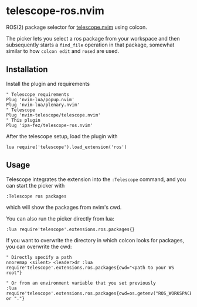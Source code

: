 # telescope-ros.nvim

ROS(2) package selector for [telescope.nvim](https://github.com/nvim-telescope/telescope.nvim) using colcon.

The picker lets you select a ros package from your workspace and then subsequently starts a `find_file` operation in that package, somewhat similar to how `colcon edit` and `rosed` are used.

## Installation

Install the plugin and requirements

```
" Telescope requirements
Plug 'nvim-lua/popup.nvim'
Plug 'nvim-lua/plenary.nvim'
" Telescope
Plug 'nvim-telescope/telescope.nvim'
" This plugin
Plug 'ipa-fez/telescope-ros.nvim'
```

After the telescope setup, load the plugin with
```
lua require('telescope').load_extension('ros')
```

## Usage

Telescope integrates the extension into the `:Telescope` command, and you can start the picker with
```
:Telescope ros packages
```
which will show the packages from nvim's cwd.

You can also run the picker directly from lua:
```vim
:lua require'telescope'.extensions.ros.packages{}

```

If you want to overwrite the directory in which colcon looks for packages, you can overwrite the cwd:
```vim
" Directly specify a path
nnoremap <silent> <leader>dr :lua require'telescope'.extensions.ros.packages{cwd="<path to your WS root"}

" Or from an environment variable that you set previously
:lua require'telescope'.extensions.ros.packages{cwd=os.getenv("ROS_WORKSPACE") or "."}

```
